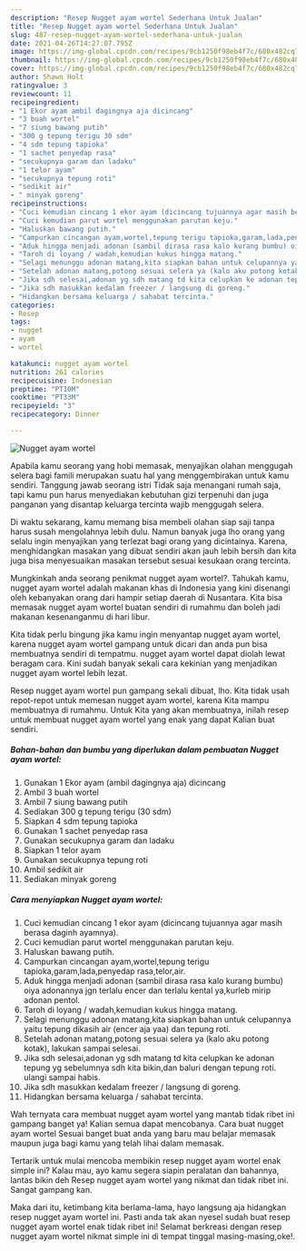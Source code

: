 ```yaml
---
description: "Resep Nugget ayam wortel Sederhana Untuk Jualan"
title: "Resep Nugget ayam wortel Sederhana Untuk Jualan"
slug: 487-resep-nugget-ayam-wortel-sederhana-untuk-jualan
date: 2021-04-26T14:27:07.795Z
image: https://img-global.cpcdn.com/recipes/9cb1250f98eb4f7c/680x482cq70/nugget-ayam-wortel-foto-resep-utama.jpg
thumbnail: https://img-global.cpcdn.com/recipes/9cb1250f98eb4f7c/680x482cq70/nugget-ayam-wortel-foto-resep-utama.jpg
cover: https://img-global.cpcdn.com/recipes/9cb1250f98eb4f7c/680x482cq70/nugget-ayam-wortel-foto-resep-utama.jpg
author: Shawn Holt
ratingvalue: 3
reviewcount: 11
recipeingredient:
- "1 Ekor ayam ambil dagingnya aja dicincang"
- "3 buah wortel"
- "7 siung bawang putih"
- "300 g tepung terigu 30 sdm"
- "4 sdm tepung tapioka"
- "1 sachet penyedap rasa"
- "secukupnya garam dan ladaku"
- "1 telor ayam"
- "secukupnya tepung roti"
- "sedikit air"
- " minyak goreng"
recipeinstructions:
- "Cuci kemudian cincang 1 ekor ayam (dicincang tujuannya agar masih berasa daginh ayamnya)."
- "Cuci kemudian parut wortel menggunakan parutan keju."
- "Haluskan bawang putih."
- "Campurkan cincangan ayam,wortel,tepung terigu tapioka,garam,lada,penyedap rasa,telor,air."
- "Aduk hingga menjadi adonan (sambil dirasa rasa kalo kurang bumbu) oiya adonannya jgn terlalu encer dan terlalu kental ya,kurleb mirip adonan pentol."
- "Taroh di loyang / wadah,kemudian kukus hingga matang."
- "Selagi menunggu adonan matang,kita siapkan bahan untuk celupannya yaitu tepung dikasih air (encer aja yaa) dan tepung roti."
- "Setelah adonan matang,potong sesuai selera ya (kalo aku potong kotak), lakukan sampai selesai."
- "Jika sdh selesai,adonan yg sdh matang td kita celupkan ke adonan tepung yg sebelumnya sdh kita bikin,dan baluri dengan tepung roti. ulangi sampai habis."
- "Jika sdh masukkan kedalam freezer / langsung di goreng."
- "Hidangkan bersama keluarga / sahabat tercinta."
categories:
- Resep
tags:
- nugget
- ayam
- wortel

katakunci: nugget ayam wortel 
nutrition: 261 calories
recipecuisine: Indonesian
preptime: "PT10M"
cooktime: "PT33M"
recipeyield: "3"
recipecategory: Dinner

---
```



![Nugget ayam wortel](https://img-global.cpcdn.com/recipes/9cb1250f98eb4f7c/680x482cq70/nugget-ayam-wortel-foto-resep-utama.jpg)

Apabila kamu seorang yang hobi memasak, menyajikan olahan menggugah selera bagi famili merupakan suatu hal yang menggembirakan untuk kamu sendiri. Tanggung jawab seorang istri Tidak saja menangani rumah saja, tapi kamu pun harus menyediakan kebutuhan gizi terpenuhi dan juga panganan yang disantap keluarga tercinta wajib menggugah selera.

Di waktu  sekarang, kamu memang bisa membeli olahan siap saji tanpa harus susah mengolahnya lebih dulu. Namun banyak juga lho orang yang selalu ingin menyajikan yang terlezat bagi orang yang dicintainya. Karena, menghidangkan masakan yang dibuat sendiri akan jauh lebih bersih dan kita juga bisa menyesuaikan masakan tersebut sesuai kesukaan orang tercinta. 



Mungkinkah anda seorang penikmat nugget ayam wortel?. Tahukah kamu, nugget ayam wortel adalah makanan khas di Indonesia yang kini disenangi oleh kebanyakan orang dari hampir setiap daerah di Nusantara. Kita bisa memasak nugget ayam wortel buatan sendiri di rumahmu dan boleh jadi makanan kesenanganmu di hari libur.

Kita tidak perlu bingung jika kamu ingin menyantap nugget ayam wortel, karena nugget ayam wortel gampang untuk dicari dan anda pun bisa membuatnya sendiri di tempatmu. nugget ayam wortel dapat diolah lewat beragam cara. Kini sudah banyak sekali cara kekinian yang menjadikan nugget ayam wortel lebih lezat.

Resep nugget ayam wortel pun gampang sekali dibuat, lho. Kita tidak usah repot-repot untuk memesan nugget ayam wortel, karena Kita mampu membuatnya di rumahmu. Untuk Kita yang akan membuatnya, inilah resep untuk membuat nugget ayam wortel yang enak yang dapat Kalian buat sendiri.

<!--inarticleads1-->

##### Bahan-bahan dan bumbu yang diperlukan dalam pembuatan Nugget ayam wortel:

1. Gunakan 1 Ekor ayam (ambil dagingnya aja) dicincang
1. Ambil 3 buah wortel
1. Ambil 7 siung bawang putih
1. Sediakan 300 g tepung terigu (30 sdm)
1. Siapkan 4 sdm tepung tapioka
1. Gunakan 1 sachet penyedap rasa
1. Gunakan secukupnya garam dan ladaku
1. Siapkan 1 telor ayam
1. Gunakan secukupnya tepung roti
1. Ambil sedikit air
1. Sediakan  minyak goreng




<!--inarticleads2-->

##### Cara menyiapkan Nugget ayam wortel:

1. Cuci kemudian cincang 1 ekor ayam (dicincang tujuannya agar masih berasa daginh ayamnya).
1. Cuci kemudian parut wortel menggunakan parutan keju.
1. Haluskan bawang putih.
1. Campurkan cincangan ayam,wortel,tepung terigu tapioka,garam,lada,penyedap rasa,telor,air.
1. Aduk hingga menjadi adonan (sambil dirasa rasa kalo kurang bumbu) oiya adonannya jgn terlalu encer dan terlalu kental ya,kurleb mirip adonan pentol.
1. Taroh di loyang / wadah,kemudian kukus hingga matang.
1. Selagi menunggu adonan matang,kita siapkan bahan untuk celupannya yaitu tepung dikasih air (encer aja yaa) dan tepung roti.
1. Setelah adonan matang,potong sesuai selera ya (kalo aku potong kotak), lakukan sampai selesai.
1. Jika sdh selesai,adonan yg sdh matang td kita celupkan ke adonan tepung yg sebelumnya sdh kita bikin,dan baluri dengan tepung roti. ulangi sampai habis.
1. Jika sdh masukkan kedalam freezer / langsung di goreng.
1. Hidangkan bersama keluarga / sahabat tercinta.




Wah ternyata cara membuat nugget ayam wortel yang mantab tidak ribet ini gampang banget ya! Kalian semua dapat mencobanya. Cara buat nugget ayam wortel Sesuai banget buat anda yang baru mau belajar memasak maupun juga bagi kamu yang telah lihai dalam memasak.

Tertarik untuk mulai mencoba membikin resep nugget ayam wortel enak simple ini? Kalau mau, ayo kamu segera siapin peralatan dan bahannya, lantas bikin deh Resep nugget ayam wortel yang nikmat dan tidak ribet ini. Sangat gampang kan. 

Maka dari itu, ketimbang kita berlama-lama, hayo langsung aja hidangkan resep nugget ayam wortel ini. Pasti anda tak akan nyesel sudah buat resep nugget ayam wortel enak tidak ribet ini! Selamat berkreasi dengan resep nugget ayam wortel nikmat simple ini di tempat tinggal masing-masing,oke!.


